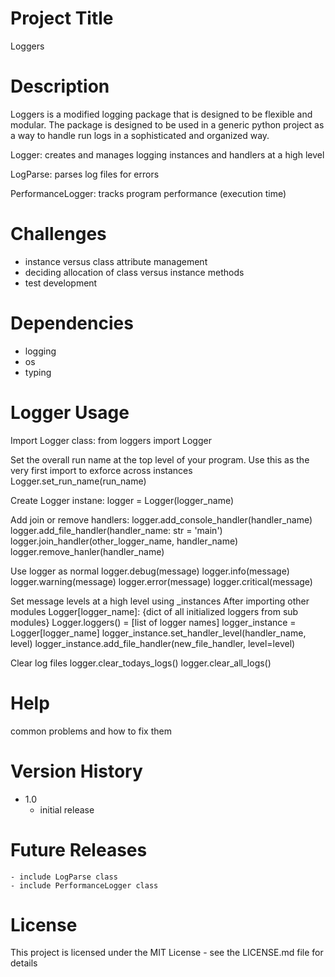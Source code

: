 # Project Title
Loggers


# Description
Loggers is a modified logging package that is designed to be flexible and modular.
The package is designed to be used in a generic python project as a way to handle run logs in a
sophisticated and organized way.

Logger: creates and manages logging instances and handlers at a high level

LogParse: parses log files for errors

PerformanceLogger: tracks program performance (execution time)


# Challenges
- instance versus class attribute management
- deciding allocation of class versus instance methods
- test development


# Dependencies
- logging
- os
- typing


# Logger Usage
Import Logger class:
from loggers import Logger

Set the overall run name at the top level of your program.
Use this as the very first import to exforce across instances
Logger.set_run_name(run_name)

Create Logger instane:
logger = Logger(logger_name)

Add join or remove handlers:
logger.add_console_handler(handler_name)
logger.add_file_handler(handler_name: str = 'main')
logger.join_handler(other_logger_name, handler_name)
logger.remove_hanler(handler_name)

Use logger as normal
logger.debug(message)
logger.info(message)
logger.warning(message)
logger.error(message)
logger.critical(message)

Set message levels at a high level using _instances After importing other modules
Logger[logger_name]: {dict of all initialized loggers from sub modules}
Logger.loggers() = [list of logger names]
logger_instance = Logger[logger_name]
logger_instance.set_handler_level(handler_name, level)
logger_instance.add_file_handler(new_file_handler, level=level)

Clear log files
logger.clear_todays_logs()
logger.clear_all_logs()


# Help
common problems and how to fix them


# Version History
- 1.0 
    - initial release


# Future Releases
    - include LogParse class
    - include PerformanceLogger class


# License
This project is licensed under the MIT License - see the LICENSE.md file for details